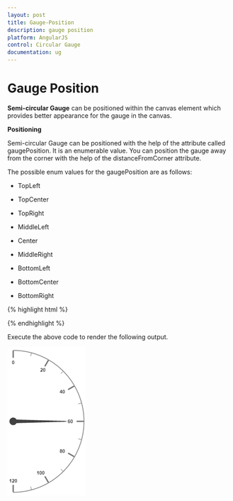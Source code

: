 ```yaml
---
layout: post
title: Gauge-Position
description: gauge position
platform: AngularJS
control: Circular Gauge
documentation: ug
---
```


# Gauge Position

**Semi-circular Gauge** can be positioned within the canvas element which provides better appearance for the gauge in the canvas.

**Positioning**

Semi-circular Gauge can be positioned with the help of the attribute called gaugePosition. It is an enumerable value. You can position the gauge away from the corner with the help of the distanceFromCorner attribute. 

The possible enum values for the gaugePosition are as follows:

* TopLeft

* TopCenter

* TopRight

* MiddleLeft

* Center

* MiddleRight

* BottomLeft

* BottomCenter

* BottomRight

{% highlight html %}

<html xmlns="http://www.w3.org/1999/xhtml" lang="en" ng-app="CircularGaugeApp">
    <head>
        <title>Essential Studio for AngularJS: CircularGauge</title>
        <!--CSS and Script file References -->
    </head>
    <body ng-controller="CircularGaugeCtrl">
        <div id="circularframe"> 
        <ej-circulargauge e-backgroundcolor="transparent" e-width="800" e-height="500" e-radius="120" e-value="60"
        e-gaugePosition="center" e-distanceFromCorner="30" e-frame-frameType="HalfCircle" 
        e-frame-halfCircleFrameStartAngle="270" e-frame-halfCircleFrameEndAngle="90">
        <e-scales>
           <e-scale e-startangle="270" e-sweepangle="180" e-radius="160" e-showscalebar="true" e-size="1"
           e-maximum="120" e-majorIntervalValue="20" e-minorintervalvalue="10" e-border-width="0.5">
           </e-scale>
           <e-scales> 
        </ej-circulargauge>
        </div>
        <script >
        angular.module('CircularGaugeApp', ['ejangular'])
        .controller('CircularGaugeCtrl', function ($scope) {
         });
    </script>
    </body>
</html>

{% endhighlight %}



Execute the above code to render the following output.

![](Gauge-Position_images/Gauge-Position_img1.png)

